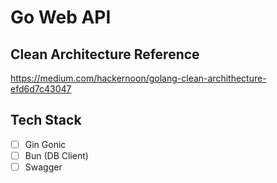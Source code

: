 # Go Web API 
## Clean Architecture Reference
https://medium.com/hackernoon/golang-clean-archithecture-efd6d7c43047

## Tech Stack
- [ ] Gin Gonic
- [ ] Bun (DB Client)
- [ ] Swagger
